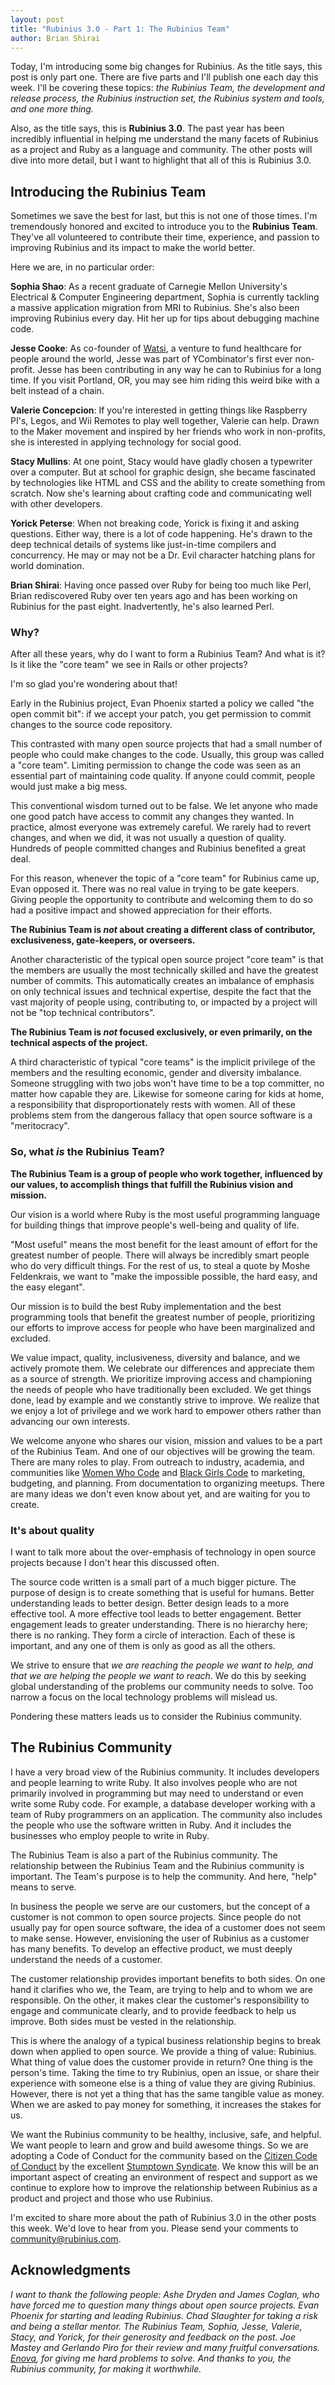 ```yaml
---
layout: post
title: "Rubinius 3.0 - Part 1: The Rubinius Team"
author: Brian Shirai
---
```


Today, I'm introducing some big changes for Rubinius. As the title says, this
post is only part one. There are five parts and I'll publish one each day this
week. I'll be covering these topics: _the Rubinius Team, the development and
release process, the Rubinius instruction set, the Rubinius system and tools,
and one more thing._

Also, as the title says, this is **Rubinius 3.0**. The past year has been
incredibly influential in helping me understand the many facets of Rubinius as
a project and Ruby as a language and community. The other posts will dive into
more detail, but I want to highlight that all of this is Rubinius 3.0.

## Introducing the Rubinius Team

Sometimes we save the best for last, but this is not one of those times. I'm
tremendously honored and excited to introduce you to the **Rubinius Team**.
They've all volunteered to contribute their time, experience, and passion to
improving Rubinius and its impact to make the world better.

Here we are, in no particular order:

**Sophia Shao**: As a recent graduate of Carnegie Mellon University's
Electrical & Computer Engineering department, Sophia is currently tackling a
massive application migration from MRI to Rubinius. She's also been improving
Rubinius every day. Hit her up for tips about debugging machine code.

**Jesse Cooke**: As co-founder of [Watsi](https://watsi.org/), a venture to
fund healthcare for people around the world, Jesse was part of YCombinator's
first ever non-profit. Jesse has been contributing in any way he can to
Rubinius for a long time. If you visit Portland, OR, you may see him riding
this weird bike with a belt instead of a chain.

**Valerie Concepcion**: If you're interested in getting things like Raspberry
PI's, Legos, and Wii Remotes to play well together, Valerie can help. Drawn to
the Maker movement and inspired by her friends who work in non-profits, she is
interested in applying technology for social good.

**Stacy Mullins**: At one point, Stacy would have gladly chosen a typewriter
over a computer. But at school for graphic design, she became fascinated by
technologies like HTML and CSS and the ability to create something from
scratch. Now she's learning about crafting code and communicating well with
other developers.

**Yorick Peterse**: When not breaking code, Yorick is fixing it and asking
questions. Either way, there is a lot of code happening. He's drawn to the
deep technical details of systems like just-in-time compilers and concurrency.
He may or may not be a Dr. Evil character hatching plans for world domination.

**Brian Shirai**: Having once passed over Ruby for being too much like Perl,
Brian rediscovered Ruby over ten years ago and has been working on Rubinius
for the past eight. Inadvertently, he's also learned Perl.

### Why?

After all these years, why do I want to form a Rubinius Team? And what is it?
Is it like the "core team" we see in Rails or other projects?

I'm so glad you're wondering about that!

Early in the Rubinius project, Evan Phoenix started a policy we called "the
open commit bit": if we accept your patch, you get permission to commit
changes to the source code repository.

This contrasted with many open source projects that had a small number of
people who could make changes to the code. Usually, this group was called a
"core team". Limiting permission to change the code was seen as an essential
part of maintaining code quality. If anyone could commit, people would just
make a big mess.

This conventional wisdom turned out to be false. We let anyone who made one
good patch have access to commit any changes they wanted. In practice, almost
everyone was extremely careful. We rarely had to revert changes, and when we
did, it was not usually a question of quality. Hundreds of people committed
changes and Rubinius benefited a great deal.

For this reason, whenever the topic of a "core team" for Rubinius came up,
Evan opposed it. There was no real value in trying to be gate keepers. Giving
people the opportunity to contribute and welcoming them to do so had a
positive impact and showed appreciation for their efforts.

**The Rubinius Team is *not* about creating a different class of contributor,
exclusiveness, gate-keepers, or overseers.**

Another characteristic of the typical open source project "core team" is that
the members are usually the most technically skilled and have the greatest
number of commits. This automatically creates an imbalance of emphasis on only
technical issues and technical expertise, despite the fact that the vast
majority of people using, contributing to, or impacted by a project will not
be "top technical contributors".

**The Rubinius Team is *not* focused exclusively, or even primarily, on the
technical aspects of the project.**

A third characteristic of typical "core teams" is the implicit privilege of
the members and the resulting economic, gender and diversity imbalance.
Someone struggling with two jobs won't have time to be a top committer, no
matter how capable they are. Likewise for someone caring for kids at home, a
responsibility that disproportionately rests with women. All of these problems
stem from the dangerous fallacy that open source software is a "meritocracy".

### So, what *is* the Rubinius Team?

**The Rubinius Team is a group of people who work together, influenced by our
values, to accomplish things that fulfill the Rubinius vision and mission.**

Our vision is a world where Ruby is the most useful programming language for
building things that improve people's well-being and quality of life.

"Most useful" means the most benefit for the least amount of effort for the
greatest number of people. There will always be incredibly smart people who do
very difficult things. For the rest of us, to steal a quote by Moshe
Feldenkrais, we want to "make the impossible possible, the hard easy, and the
easy elegant".

Our mission is to build the best Ruby implementation and the best programming
tools that benefit the greatest number of people, prioritizing our efforts to
improve access for people who have been marginalized and excluded.

We value impact, quality, inclusiveness, diversity and balance, and we
actively promote them. We celebrate our differences and appreciate them as a
source of strength. We prioritize improving access and championing the needs
of people who have traditionally been excluded. We get things done, lead by
example and we constantly strive to improve. We realize that we enjoy a lot of
privilege and we work hard to empower others rather than advancing our own
interests.

We welcome anyone who shares our vision, mission and values to be a part of
the Rubinius Team. And one of our objectives will be growing the team. There
are many roles to play. From outreach to industry, academia, and communities
like [Women Who Code](https://www.womenwhocode.com/) and [Black Girls
Code](http://www.blackgirlscode.com/) to marketing, budgeting, and planning.
From documentation to organizing meetups. There are many ideas we don't even
know about yet, and are waiting for you to create.

### It's about quality

I want to talk more about the over-emphasis of technology in open source
projects because I don't hear this discussed often.

The source code written is a small part of a much bigger picture. The purpose
of design is to create something that is useful for humans. Better
understanding leads to better design. Better design leads to a more effective
tool. A more effective tool leads to better engagement. Better engagement
leads to greater understanding. There is no hierarchy here; there is no
ranking. They form a circle of interaction. Each of these is important, and
any one of them is only as good as all the others. 

We strive to ensure that _we are reaching the people we want to help, and that
we are helping the people we want to reach_. We do this by seeking global
understanding of the problems our community needs to solve. Too narrow a focus
on the local technology problems will mislead us.

Pondering these matters leads us to consider the Rubinius community.

## The Rubinius Community

I have a very broad view of the Rubinius community. It includes developers and
people learning to write Ruby. It also involves people who are not primarily
involved in programming but may need to understand or even write some Ruby
code. For example, a database developer working with a team of Ruby
programmers on an application. The community also includes the people who use
the software written in Ruby. And it includes the businesses who employ people
to write in Ruby.

The Rubinius Team is also a part of the Rubinius community. The relationship
between the Rubinius Team and the Rubinius community is important. The Team's
purpose is to help the community. And here, "help" means to serve.

In business the people we serve are our customers, but the concept of a
customer is not common to open source projects. Since people do not usually
pay for open source software, the idea of a customer does not seem to make
sense. However, envisioning the user of Rubinius as a customer has many
benefits. To develop an effective product, we must deeply understand the needs
of a customer.

The customer relationship provides important benefits to both sides. On one
hand it clarifies who we, the Team, are trying to help and to whom we are
responsible. On the other, it makes clear the customer's responsibility to
engage and communicate clearly, and to provide feedback to help us improve.
Both sides must be vested in the relationship.

This is where the analogy of a typical business relationship begins to break
down when applied to open source. We provide a thing of value: Rubinius. What
thing of value does the customer provide in return? One thing is the person's
time. Taking the time to try Rubinius, open an issue, or share their
experience with someone else is a thing of value they are giving Rubinius.
However, there is not yet a thing that has the same tangible value as money.
When we are asked to pay money for something, it increases the stakes for us.

We want the Rubinius community to be healthy, inclusive, safe, and helpful. We
want people to learn and grow and build awesome things. So we are adopting a
Code of Conduct for the community based on the [Citizen Code of
Conduct](http://citizencodeofconduct.org/) by the excellent [Stumptown
Syndicate](http://stumptownsyndicate.org/). We know this will be an important
aspect of creating an environment of respect and support as we continue to
explore how to improve the relationship between Rubinius as a product and
project and those who use Rubinius.

I'm excited to share more about the path of Rubinius 3.0 in the other posts
this week. We'd love to hear from you. Please send your comments to
[community@rubinius.com](mailto:community@rubinius.com).

## Acknowledgments

<em>I want to thank the following people:  Ashe Dryden and James Coglan, who
have forced me to question many things about open source projects. Evan
Phoenix for starting and leading Rubinius. Chad Slaughter for taking a risk
and being a stellar mentor. The Rubinius Team, Sophia, Jesse, Valerie, Stacy,
and Yorick, for their generosity and feedback on the post. Joe Mastey and
Gerlando Piro for their review and many fruitful conversations.
[Enova](http://enova.com/), for giving me hard problems to solve. And thanks
to you, the Rubinius community, for making it worthwhile.</em>
